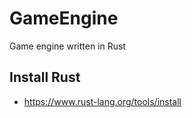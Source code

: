 # GameEngine
Game engine written in Rust

## Install Rust 
+ https://www.rust-lang.org/tools/install
